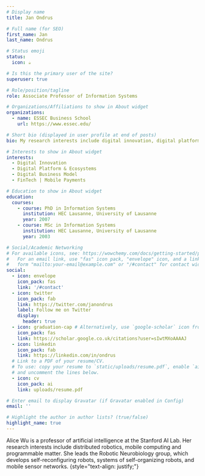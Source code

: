 ```yaml
---
# Display name
title: Jan Ondrus

# Full name (for SEO)
first_name: Jan
last_name: Ondrus

# Status emoji
status:
  icon: ☕️

# Is this the primary user of the site?
superuser: true

# Role/position/tagline
role: Associate Professor of Information Systems

# Organizations/Affiliations to show in About widget
organizations:
  - name: ESSEC Business School
    url: https://www.essec.edu/

# Short bio (displayed in user profile at end of posts)
bio: My research interests include digital innovation, digital platforms & ecosystems, digital business models, and FinTech.

# Interests to show in About widget
interests:
  - Digital Innovation
  - Digital Platform & Ecosystems
  - Digital Business Model
  - FinTech | Mobile Payments

# Education to show in About widget
education:
  courses:
    - course: PhD in Information Systems
      institution: HEC Lausanne, University of Lausanne
      year: 2007
    - course: MSc in Information Systems
      institution: HEC Lausanne, University of Lausanne
      year: 2003

# Social/Academic Networking
# For available icons, see: https://wowchemy.com/docs/getting-started/page-builder/#icons
#   For an email link, use "fas" icon pack, "envelope" icon, and a link in the
#   form "mailto:your-email@example.com" or "/#contact" for contact widget.
social:
  - icon: envelope
    icon_pack: fas
    link: '/#contact'
  - icon: twitter
    icon_pack: fab
    link: https://twitter.com/janondrus
    label: Follow me on Twitter
    display:
      header: true
  - icon: graduation-cap # Alternatively, use `google-scholar` icon from `ai` icon pack
    icon_pack: fas
    link: https://scholar.google.co.uk/citations?user=sIwtMXoAAAAJ
  - icon: linkedin
    icon_pack: fab
    link: https://linkedin.com/in/ondrus
  # Link to a PDF of your resume/CV.
  # To use: copy your resume to `static/uploads/resume.pdf`, enable `ai` icons in `params.yaml`,
  # and uncomment the lines below.
  - icon: cv
    icon_pack: ai
    link: uploads/resume.pdf

# Enter email to display Gravatar (if Gravatar enabled in Config)
email: ''

# Highlight the author in author lists? (true/false)
highlight_name: true
---
```


Alice Wu is a professor of artificial intelligence at the Stanford AI Lab. Her research interests include distributed robotics, mobile computing and programmable matter. She leads the Robotic Neurobiology group, which develops self-reconfiguring robots, systems of self-organizing robots, and mobile sensor networks.
{style="text-align: justify;"}
